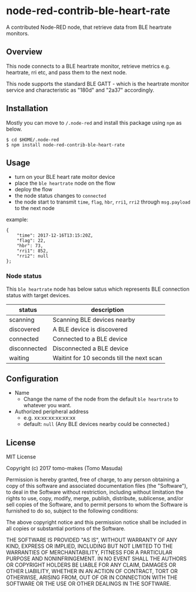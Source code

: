 # node-red-contrib-ble-heart-rate

A contributed Node-RED node, that retrieve data from BLE heartrate monitors.


## Overview

This node connects to a BLE heartrate monitor, retrieve metrics e.g. heartrate, rri etc, and pass them to the next node.

This node supports the standard BLE GATT - which is the heartrate monitor service and characteristic as "180d" and "2a37" accordingly.

## Installation

Mostly you can move to `/.node-red` and install this package using `npm` as below.

```
$ cd $HOME/.node-red
$ npm install node-red-contrib-ble-heart-rate
```

## Usage

- turn on your BLE heart rate moitor device
- place the `ble heartrate` node on the flow
- deploy the flow
- the node status changes to `connected`
- the node start to transmit `time`, `flag`, `hbr`, `rri1`, `rri2` through `msg.payload` to the next node

example:

```
{
	"time": 2017-12-16T13:15:20Z,
	"flag": 22,
	"hbr": 73,
	"rri1": 852,
	"rri2": null
};
```


### Node status

This `ble heartrate` node has below satus which represents BLE connection status with target devices.

|status|description|
|---|---|
|scanning|Scanning BLE devices nearby|
|discovered|A BLE device is discovered|
|connected|Connected to a BLE device|
|disconnected|Disconnected a BLE device|
|waiting|Waitint for 10 seconds till the next scan|

## Configuration

- Name
	- Change the name of the node from the default `ble heartrate` to whatever you want.
- Authorized peripheral address
	- e.g. xx:xx:xx:xx:xx:xx
	- default: `null` (Any BLE devices nearby could be connected.)

## License

MIT License

Copyright (c) 2017 tomo-makes (Tomo Masuda)

Permission is hereby granted, free of charge, to any person obtaining a copy
of this software and associated documentation files (the "Software"), to deal
in the Software without restriction, including without limitation the rights
to use, copy, modify, merge, publish, distribute, sublicense, and/or sell
copies of the Software, and to permit persons to whom the Software is
furnished to do so, subject to the following conditions:

The above copyright notice and this permission notice shall be included in all
copies or substantial portions of the Software.

THE SOFTWARE IS PROVIDED "AS IS", WITHOUT WARRANTY OF ANY KIND, EXPRESS OR
IMPLIED, INCLUDING BUT NOT LIMITED TO THE WARRANTIES OF MERCHANTABILITY,
FITNESS FOR A PARTICULAR PURPOSE AND NONINFRINGEMENT. IN NO EVENT SHALL THE
AUTHORS OR COPYRIGHT HOLDERS BE LIABLE FOR ANY CLAIM, DAMAGES OR OTHER
LIABILITY, WHETHER IN AN ACTION OF CONTRACT, TORT OR OTHERWISE, ARISING FROM,
OUT OF OR IN CONNECTION WITH THE SOFTWARE OR THE USE OR OTHER DEALINGS IN THE
SOFTWARE.